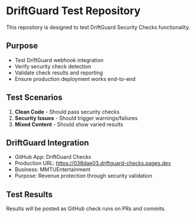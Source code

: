 # DriftGuard Test Repository

This repository is designed to test DriftGuard Security Checks functionality.

## Purpose
- Test DriftGuard webhook integration
- Verify security check detection
- Validate check results and reporting
- Ensure production deployment works end-to-end

## Test Scenarios
1. **Clean Code** - Should pass security checks
2. **Security Issues** - Should trigger warnings/failures
3. **Mixed Content** - Should show varied results

## DriftGuard Integration
- GitHub App: DriftGuard Checks
- Production URL: https://038dae03.driftguard-checks.pages.dev
- Business: MMTUEntertainment
- Purpose: Revenue protection through security validation

## Test Results
Results will be posted as GitHub check runs on PRs and commits.